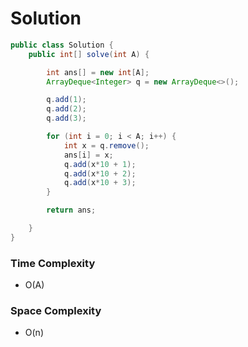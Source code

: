 # Solution

```java
public class Solution {
    public int[] solve(int A) {

        int ans[] = new int[A];
        ArrayDeque<Integer> q = new ArrayDeque<>();

        q.add(1);
        q.add(2);
        q.add(3);

        for (int i = 0; i < A; i++) {
            int x = q.remove();
            ans[i] = x;
            q.add(x*10 + 1);
            q.add(x*10 + 2);
            q.add(x*10 + 3);
        }

        return ans;

    }
}
```

### Time Complexity
- O(A)

### Space Complexity
- O(n)